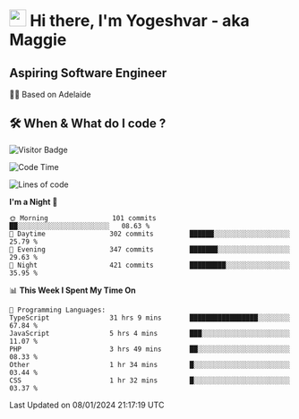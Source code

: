 <h1><img src="https://emojis.slackmojis.com/emojis/images/1531849430/4246/blob-sunglasses.gif?1531849430" width="30"/> Hi there, I'm Yogeshvar - aka Maggie</h1>

## Aspiring Software Engineer
🏂🏻  Based on Adelaide 

## 🛠 When & What do I code ?  

![Visitor Badge](https://visitor-badge.feriirawann.repl.co?username=yogeshvar&repo=yogeshvar&label=Visitors&style=plastic&color=%23457BFF&contentType=svg)

<!--START_SECTION:waka-->
![Code Time](http://img.shields.io/badge/Code%20Time-2%2C533%20hrs%2021%20mins-blue)

![Lines of code](https://img.shields.io/badge/From%20Hello%20World%20I%27ve%20Written-4.0%20million%20lines%20of%20code-blue)

**I'm a Night 🦉** 

```text
🌞 Morning                101 commits         ██░░░░░░░░░░░░░░░░░░░░░░░   08.63 % 
🌆 Daytime                302 commits         ██████░░░░░░░░░░░░░░░░░░░   25.79 % 
🌃 Evening                347 commits         ███████░░░░░░░░░░░░░░░░░░   29.63 % 
🌙 Night                  421 commits         █████████░░░░░░░░░░░░░░░░   35.95 % 
```


📊 **This Week I Spent My Time On** 

```text
💬 Programming Languages: 
TypeScript               31 hrs 9 mins       █████████████████░░░░░░░░   67.84 % 
JavaScript               5 hrs 4 mins        ███░░░░░░░░░░░░░░░░░░░░░░   11.07 % 
PHP                      3 hrs 49 mins       ██░░░░░░░░░░░░░░░░░░░░░░░   08.33 % 
Other                    1 hr 34 mins        █░░░░░░░░░░░░░░░░░░░░░░░░   03.44 % 
CSS                      1 hr 32 mins        █░░░░░░░░░░░░░░░░░░░░░░░░   03.37 % 
```


 Last Updated on 08/01/2024 21:17:19 UTC
<!--END_SECTION:waka-->
